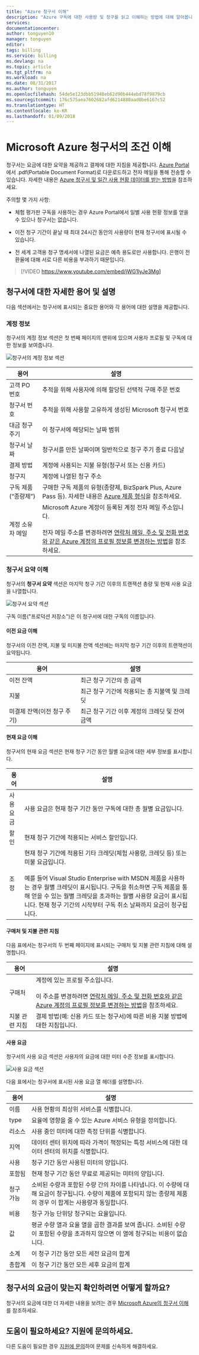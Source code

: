 ```yaml
---
title: "Azure 청구서 이해"
description: "Azure 구독에 대한 사용량 및 청구를 읽고 이해하는 방법에 대해 알아봅니다."
services: 
documentationcenter: 
author: tonguyen10
manager: tonguyen
editor: 
tags: billing
ms.service: billing
ms.devlang: na
ms.topic: article
ms.tgt_pltfrm: na
ms.workload: na
ms.date: 08/31/2017
ms.author: tonguyen
ms.openlocfilehash: 54de5e123dbb51948eb62d90b444ebd78f9879cb
ms.sourcegitcommit: 176c575aea7602682afd6214880aad0be6167c52
ms.translationtype: HT
ms.contentlocale: ko-KR
ms.lasthandoff: 01/09/2018
---
```

# <a name="understand-terms-on-your-microsoft-azure-invoice"></a>Microsoft Azure 청구서의 조건 이해

청구서는 요금에 대한 요약을 제공하고 결제에 대한 지침을 제공합니다. [Azure Portal](https://portal.azure.com/)에서 .pdf(Portable Document Format)로 다운로드하고 전자 메일을 통해 전송할 수 있습니다. 자세한 내용은 [Azure 청구서 및 일간 사용 현황 데이터를 받는 방법](billing-download-azure-invoice-daily-usage-date.md)을 참조하세요.

주의할 몇 가지 사항:

-   체험 평가판 구독을 사용하는 경우 Azure Portal에서 일별 사용 현황 정보를 얻을 수 있으나 청구서는 없습니다.

-   이전 청구 기간이 끝날 때 최대 24시간 동안의 사용량이 현재 청구서에 표시될 수 있습니다.

-   전 세계 고객용 청구 명세서에 나열된 요금은 예측 용도로만 사용합니다. 은행이 전환율에 대해 서로 다른 비용을 부과하기 때문입니다.

>[!VIDEO https://www.youtube.com/embed/jWG1lyJe3Mg]

## <a name="detailed-terms-and-descriptions-of-your-invoice"></a>청구서에 대한 자세한 용어 및 설명
다음 섹션에서는 청구서에 표시되는 중요한 용어와 각 용어에 대한 설명을 제공합니다.

### <a name="account-information"></a>계정 정보

청구서의 계정 정보 섹션은 첫 번째 페이지의 맨위에 있으며 사용자 프로필 및 구독에 대한 정보를 보여줍니다.

![청구서의 계정 정보 섹션](./media/billing-understand-your-invoice/1.png)

| 용어 | 설명 |
| --- | --- |
| 고객 PO 번호 |추적을 위해 사용자에 의해 할당된 선택적 구매 주문 번호 |
| 청구서 번호 |추적을 위해 사용할 고유하게 생성된 Microsoft 청구서 번호 |
| 대금 청구 주기 |이 청구서에 해당되는 날짜 범위 |
| 청구서 날짜 |청구서를 만든 날짜이며 일반적으로 청구 주기 종료 다음날 |
| 결제 방법 |계정에 사용되는 지불 유형(청구서 또는 신용 카드) |
| 청구지 |계정에 나열된 청구 주소 |
| 구독 제품(“종량제”) |구매한 구독 제품의 유형(종량제, BizSpark Plus, Azure Pass 등). 자세한 내용은 [Azure 제품 형식](https://azure.microsoft.com/support/legal/offer-details/)을 참조하세요. |
| 계정 소유자 메일 | Microsoft Azure 계정이 등록된 계정 전자 메일 주소입니다. <br /><br />전자 메일 주소를 변경하려면 [연락처 메일, 주소 및 전화 번호와 같은 Azure 계정의 프로필 정보를 변경하는 방법](billing-how-to-change-azure-account-profile.md)을 참조하세요. |

### <a name="understand-the-invoice-summary"></a>청구서 요약 이해
청구서의 **청구서 요약** 섹션은 마지막 청구 기간 이후의 트랜잭션 총량 및 현재 사용 요금을 나열합니다.

![청구서 요약 섹션](./media/billing-understand-your-invoice/2.png)

구독 이름("프로덕션 저장소")은 이 청구서에 대한 구독의 이름입니다.

#### <a name="understand-the-previous-charges"></a>이전 요금 이해
청구서의 이전 잔액, 지불 및 미지불 잔액 섹션에는 마지막 청구 기간 이후의 트랜잭션이 요약됩니다.

| 용어 | 설명 |
| --- | --- |
| 이전 잔액 |최근 청구 기간의 총 금액 |
| 지불 |최근 청구 기간에 적용되는 총 지불액 및 크레딧 |
| 미결제 잔액(이전 청구 주기) |최근 청구 기간 이후 계정의 크레딧 및 잔여 금액 |

#### <a name="understand-the-current-charges"></a>현재 요금 이해
청구서의 현재 요금 섹션은 현재 청구 기간 동안 월별 요금에 대한 세부 정보를 표시합니다.

| 용어 | 설명 |
| --- | --- |
| 사용 요금 |사용 요금은 현재 청구 기간 동안 구독에 대한 총 월별 요금입니다.|
| 할인 |현재 청구 기간에 적용되는 서비스 할인입니다.|
| 조정 |현재 청구 기간에 적용된 기타 크레딧(체험 사용량, 크레딧 등) 또는 미불 요금입니다.<br/><br/>예를 들어 Visual Studio Enterprise with MSDN 제품을 사용하는 경우 월별 크레딧이 표시됩니다. 구독을 취소하면 구독 제품을 통해 얻을 수 있는 월별 크레딧을 초과하는 월별 사용량 요금이 표시됩니다. 현재 청구 기간의 시작부터 구독 취소 날짜까지 요금이 청구됩니다. |

#### <a name="sold-to-and-payment-instructions"></a>구매처 및 지불 관련 지침

다음 표에서는 청구서의 두 번째 페이지에 표시되는 구매처 및 지불 관련 지침에 대해 설명합니다.

| 용어 |설명 |
| --- | --- |
| 구매처 |계정에 있는 프로필 주소입니다. <br/><br/>이 주소를 변경하려면 [연락처 메일, 주소 및 전화 번호와 같은 Azure 계정의 프로필 정보를 변경하는 방법](billing-how-to-change-azure-account-profile.md)을 참조하세요.|
| 지불 관련 지침 |결제 방법(예: 신용 카드 또는 청구서)에 따른 비용 지불 방법에 대한 지침입니다. |

#### <a name="usage-charges"></a>사용 요금

청구서의 사용 요금 섹션은 사용자의 요금에 대한 미터 수준 정보를 표시합니다.

![사용 요금 섹션](./media/billing-understand-your-invoice/3.png)

다음 표에서는 청구서에 표시된 사용 요금 열 헤더를 설명합니다.

| 용어 |설명 |
| --- | --- |
| 이름 |사용 현황의 최상위 서비스를 식별합니다. |
| type |요율에 영향을 줄 수 있는 Azure 서비스 유형을 정의합니다. |
| 리소스 |사용 중인 미터에 대한 측정 단위를 식별합니다. |
| 지역 |데이터 센터 위치에 따라 가격이 책정되는 특정 서비스에 대한 데이터 센터의 위치를 식별합니다. |
| 사용 |청구 기간 동안 사용된 미터의 양입니다. |
| 포함됨 |현재 청구 기간 동안 무료로 제공되는 미터의 양입니다. |
| 청구 가능 |소비된 수량과 포함된 수량 간의 차이를 나타냅니다. 이 수량에 대해 요금이 청구됩니다. 수량이 제품에 포함되지 않는 종량제 제품의 경우 이 합계는 사용량과 동일합니다. |
| 비용 |청구 가능 단위당 청구되는 요율입니다. |
| 값 |평균 수량 열과 요율 열을 곱한 결과를 보여 줍니다. 소비된 수량이 포함된 수량을 초과하지 않으면 이 열에 청구되는 비용이 없습니다. |
| 소계 |이 청구 기간 동안 모든 세전 요금의 합계 |
| 총합계 |이 청구 기간 동안 모든 세후 요금의 합계 |

## <a name="how-do-i-make-sure-that-the-charges-in-my-invoice-are-correct"></a>청구서의 요금이 맞는지 확인하려면 어떻게 할까요?
청구서의 요금에 대한 더 자세한 내용을 보려는 경우 [Microsoft Azure의 청구서 이해](billing-understand-your-bill.md)를 참조하세요.

## <a name="need-help-contact-support"></a>도움이 필요하세요? 지원에 문의하세요.
다른 도움이 필요한 경우 [지원에 문의](https://portal.azure.com/?#blade/Microsoft_Azure_Support/HelpAndSupportBlade)하여 문제를 신속하게 해결하세요.
